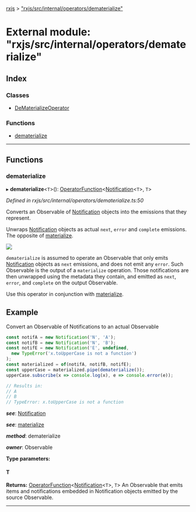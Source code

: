 [rxjs](../README.md) > ["rxjs/src/internal/operators/dematerialize"](../modules/_rxjs_src_internal_operators_dematerialize_.md)

# External module: "rxjs/src/internal/operators/dematerialize"

## Index

### Classes

* [DeMaterializeOperator](../classes/_rxjs_src_internal_operators_dematerialize_.dematerializeoperator.md)

### Functions

* [dematerialize](_rxjs_src_internal_operators_dematerialize_.md#dematerialize)

---

## Functions

<a id="dematerialize"></a>

###  dematerialize

▸ **dematerialize**<`T`>(): [OperatorFunction](../interfaces/_rxjs_src_internal_types_.operatorfunction.md)<[Notification](../classes/_rxjs_src_internal_notification_.notification.md)<`T`>, `T`>

*Defined in rxjs/src/internal/operators/dematerialize.ts:50*

Converts an Observable of [Notification](../classes/_rxjs_src_internal_notification_.notification.md) objects into the emissions that they represent.

Unwraps [Notification](../classes/_rxjs_src_internal_notification_.notification.md) objects as actual `next`, `error` and `complete` emissions. The opposite of [materialize](_rxjs_src_internal_operators_materialize_.md#materialize).

![](dematerialize.png)

`dematerialize` is assumed to operate an Observable that only emits [Notification](../classes/_rxjs_src_internal_notification_.notification.md) objects as `next` emissions, and does not emit any `error`. Such Observable is the output of a `materialize` operation. Those notifications are then unwrapped using the metadata they contain, and emitted as `next`, `error`, and `complete` on the output Observable.

Use this operator in conjunction with [materialize](_rxjs_src_internal_operators_materialize_.md#materialize).

Example
-------

Convert an Observable of Notifications to an actual Observable

```javascript
const notifA = new Notification('N', 'A');
const notifB = new Notification('N', 'B');
const notifE = new Notification('E', undefined,
  new TypeError('x.toUpperCase is not a function')
);
const materialized = of(notifA, notifB, notifE);
const upperCase = materialized.pipe(dematerialize());
upperCase.subscribe(x => console.log(x), e => console.error(e));

// Results in:
// A
// B
// TypeError: x.toUpperCase is not a function
```

*__see__*: [Notification](../classes/_rxjs_src_internal_notification_.notification.md)

*__see__*: [materialize](_rxjs_src_internal_operators_materialize_.md#materialize)

*__method__*: dematerialize

*__owner__*: Observable

**Type parameters:**

#### T 

**Returns:** [OperatorFunction](../interfaces/_rxjs_src_internal_types_.operatorfunction.md)<[Notification](../classes/_rxjs_src_internal_notification_.notification.md)<`T`>, `T`>
An Observable that emits items and notifications
embedded in Notification objects emitted by the source Observable.

___

